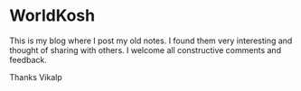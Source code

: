 # WorldKosh

This is my blog where I post my old notes. I found them very interesting and thought of sharing with others. I welcome all constructive comments and feedback.

Thanks
Vikalp
